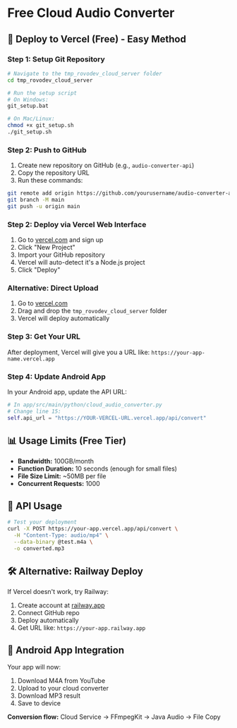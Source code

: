 # Free Cloud Audio Converter

## 🚀 Deploy to Vercel (Free) - Easy Method

### Step 1: Setup Git Repository
```bash
# Navigate to the tmp_rovodev_cloud_server folder
cd tmp_rovodev_cloud_server

# Run the setup script
# On Windows:
git_setup.bat

# On Mac/Linux:
chmod +x git_setup.sh
./git_setup.sh
```

### Step 2: Push to GitHub
1. Create new repository on GitHub (e.g., `audio-converter-api`)
2. Copy the repository URL
3. Run these commands:
```bash
git remote add origin https://github.com/yourusername/audio-converter-api.git
git branch -M main
git push -u origin main
```

### Step 2: Deploy via Vercel Web Interface
1. Go to [vercel.com](https://vercel.com) and sign up
2. Click "New Project"
3. Import your GitHub repository
4. Vercel will auto-detect it's a Node.js project
5. Click "Deploy"

### Alternative: Direct Upload
1. Go to [vercel.com](https://vercel.com)
2. Drag and drop the `tmp_rovodev_cloud_server` folder
3. Vercel will deploy automatically

### Step 3: Get Your URL
After deployment, Vercel will give you a URL like:
`https://your-app-name.vercel.app`

### Step 4: Update Android App
In your Android app, update the API URL:

```python
# In app/src/main/python/cloud_audio_converter.py
# Change line 15:
self.api_url = "https://YOUR-VERCEL-URL.vercel.app/api/convert"
```

## 📊 Usage Limits (Free Tier)
- **Bandwidth:** 100GB/month
- **Function Duration:** 10 seconds (enough for small files)
- **File Size Limit:** ~50MB per file
- **Concurrent Requests:** 1000

## 🔧 API Usage
```bash
# Test your deployment
curl -X POST https://your-app.vercel.app/api/convert \
  -H "Content-Type: audio/mp4" \
  --data-binary @test.m4a \
  -o converted.mp3
```

## 🛠️ Alternative: Railway Deploy
If Vercel doesn't work, try Railway:

1. Create account at [railway.app](https://railway.app)
2. Connect GitHub repo
3. Deploy automatically
4. Get URL like: `https://your-app.railway.app`

## 📱 Android App Integration
Your app will now:
1. Download M4A from YouTube
2. Upload to your cloud converter
3. Download MP3 result
4. Save to device

**Conversion flow:**
Cloud Service → FFmpegKit → Java Audio → File Copy